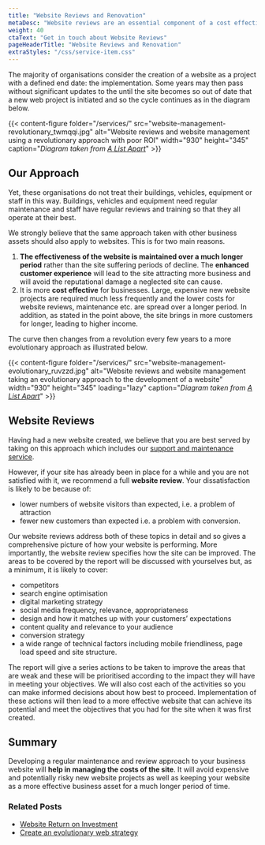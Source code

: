 ```yaml
---
title: "Website Reviews and Renovation"
metaDesc: "Website reviews are an essential component of a cost effective approach to website management that achieves the best ROI. Read about our strategy here."
weight: 40
ctaText: "Get in touch about Website Reviews"
pageHeaderTitle: "Website Reviews and Renovation"
extraStyles: "/css/service-item.css"
---
```


The majority of organisations consider the creation of a website as a project with a defined end date: the implementation. Some years may then pass without significant updates to the until the site becomes so out of date that a new web project is initiated and so the cycle continues as in the diagram below.

{{< content-figure folder="/services/" src="website-management-revolutionary_twmqqi.jpg" alt="Website reviews and website management using a revolutionary approach with poor ROI" width="930" height="345" caption="_Diagram taken from [A List Apart](https://alistapart.com/article/create-an-evolutionary-web-strategy-with-a-digital-mro-plan)_" >}}

## Our Approach

Yet, these organisations do not treat their buildings, vehicles, equipment or staff in this way. Buildings, vehicles and equipment need regular maintenance and staff have regular reviews and training so that they all operate at their best.

We strongly believe that the same approach taken with other business assets should also apply to websites. This is for two main reasons.

1.  **The effectiveness of the website is maintained over a much longer period** rather than the site suffering periods of decline. The **enhanced customer experience** will lead to the site attracting more business and will avoid the reputational damage a neglected site can cause.
2.  It is more **cost effective** for businesses. Large, expensive new website projects are required much less frequently and the lower costs for website reviews, maintenance etc. are spread over a longer period. In addition, as stated in the point above, the site brings in more customers for longer, leading to higher income.

The curve then changes from a revolution every few years to a more evolutionary approach as illustrated below.

{{< content-figure folder="/services/" src="website-management-evolutionary_ruvzzd.jpg" alt="Website reviews and website management taking an evolutionary approach to the development of a website" width="930" height="345" loading="lazy" caption="_Diagram taken from [A List Apart](https://alistapart.com/article/create-an-evolutionary-web-strategy-with-a-digital-mro-plan)_" >}}

## Website Reviews

Having had a new website created, we believe that you are best served by taking on this approach which includes our [support and maintenance service](/services/website-support-maintenance/).

However, if your site has already been in place for a while and you are not satisfied with it, we recommend a full **website review**. Your dissatisfaction is likely to be because of:

- lower numbers of website visitors than expected, i.e. a problem of attraction
- fewer new customers than expected i.e. a problem with conversion.

Our website reviews address both of these topics in detail and so gives a comprehensive picture of how your website is performing. More importantly, the website review specifies how the site can be improved. The areas to be covered by the report will be discussed with yourselves but, as a minimum, it is likely to cover:

- competitors
- search engine optimisation
- digital marketing strategy
- social media frequency, relevance, appropriateness
- design and how it matches up with your customers’ expectations
- content quality and relevance to your audience
- conversion strategy
- a wide range of technical factors including mobile friendliness, page load speed and site structure.

The report will give a series actions to be taken to improve the areas that are weak and these will be prioritised according to the impact they will have in meeting your objectives. We will also cost each of the activities so you can make informed decisions about how best to proceed. Implementation of these actions will then lead to a more effective website that can achieve its potential and meet the objectives that you had for the site when it was first created.

## Summary

Developing a regular maintenance and review approach to your business website will **help in managing the costs of the site**. It will avoid expensive and potentially risky new website projects as well as keeping your website as a more effective business asset for a much longer period of time.

### Related Posts

- [Website Return on Investment](/blog/website-return-on-investment/)
- [Create an evolutionary web strategy](https://alistapart.com/article/create-an-evolutionary-web-strategy-with-a-digital-mro-plan)
